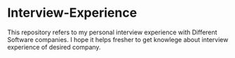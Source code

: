 # Interview-Experience

This repository refers to my personal interview experience with Different Software companies.
I hope it helps fresher to get knowlege about interview experience of desired company.

